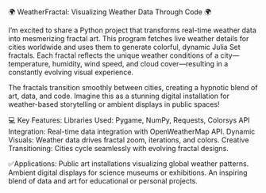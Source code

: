 🌍 WeatherFractal: Visualizing Weather Data Through Code 🌍

I’m excited to share a Python project that transforms real-time weather data into mesmerizing fractal art. This program fetches live weather details for cities worldwide and uses them to generate colorful, dynamic Julia Set fractals. Each fractal reflects the unique weather conditions of a city—temperature, humidity, wind speed, and cloud cover—resulting in a constantly evolving visual experience.

The fractals transition smoothly between cities, creating a hypnotic blend of art, data, and code. Imagine this as a stunning digital installation for weather-based storytelling or ambient displays in public spaces!


💻 Key Features:
Libraries Used: Pygame, NumPy, Requests, Colorsys
API Integration: Real-time data integration with OpenWeatherMap API.
Dynamic Visuals: Weather data drives fractal zoom, iterations, and colors.
Creative Transitioning: Cities cycle seamlessly with evolving fractal designs.

✅Applications:
Public art installations visualizing global weather patterns.
Ambient digital displays for science museums or exhibitions.
An inspiring blend of data and art for educational or personal projects.
